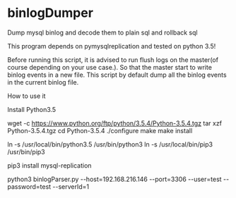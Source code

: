 # binlogDumper
Dump mysql binlog and decode them to plain sql and rollback sql

This program depends on pymysqlreplication and tested on python 3.5!

Before running this script, it is advised to run flush logs on the master(of course depending on your use case.). So that the master start to write binlog events in a new file. This script by default dump all the binlog events in the current binlog file.

How to use it

Install Python3.5

wget -c https://www.python.org/ftp/python/3.5.4/Python-3.5.4.tgz
tar xzf Python-3.5.4.tgz
cd Python-3.5.4
./configure
make
make install

ln -s /usr/local/bin/python3.5 /usr/bin/python3
ln -s /usr/local/bin/pip3 /usr/bin/pip3

pip3 install mysql-replication

python3  binlogParser.py --host=192.168.216.146 --port=3306 --user=test --password=test --serverId=1

